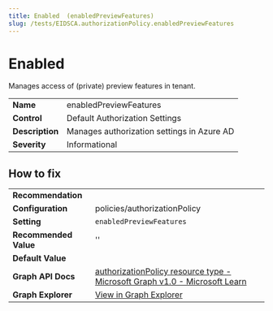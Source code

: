 ```yaml
---
title: Enabled  (enabledPreviewFeatures)
slug: /tests/EIDSCA.authorizationPolicy.enabledPreviewFeatures
---
```


# Enabled 

Manages access of (private) preview features in tenant.

| | |
|-|-|
| **Name** | enabledPreviewFeatures |
| **Control** | Default Authorization Settings |
| **Description** | Manages authorization settings in Azure AD |
| **Severity** | Informational |

## How to fix
| | |
|-|-|
| **Recommendation** |  |
| **Configuration** | policies/authorizationPolicy |
| **Setting** | `enabledPreviewFeatures` |
| **Recommended Value** | '' |
| **Default Value** |  |
| **Graph API Docs** | [authorizationPolicy resource type - Microsoft Graph v1.0 - Microsoft Learn](https://learn.microsoft.com/en-us/graph/api/resources/authorizationpolicy) |
| **Graph Explorer** | [View in Graph Explorer](https://developer.microsoft.com/en-us/graph/graph-explorer?request=policies/authorizationPolicy&method=GET&version=beta&GraphUrl=https://graph.microsoft.com) |



